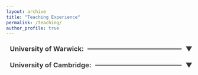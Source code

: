 ```yaml
---
layout: archive
title: "Teaching Experience"
permalink: /teaching/
author_profile: true
---
```


<!-- Old Format -->
<!--### Senior Graduate Teaching Assistant: 2021/2022 
* International Economics (EC312)
* Economics (EC204) 
## University of Cambridge 
### Teaching Assistant for St John’s College: 2020/2021
* Paper IV International Trade 
-->
<!-- First Expandable Section -->
<h3 class="expandable-header">
    <span class="header-text"><b>University of Warwick: </b></span>
    <span class="line"></span>
    <span class="arrow">&#x25BC;</span>
</h3>
<div class="expandable-section">
 <b>  Senior Graduate Teaching Assistant (2021/2022):</b> 
    <ul>
        <li>  International Economics (EC312) </li>
        <li>  Economics (EC204) </li>
    </ul>
</div>

<!-- Second Expandable Section -->

<h3 class="expandable-header">
 <span class="header-text">University of Cambridge: </span>
    <span class="line"></span>
    <span class="arrow">&#x25BC;</span>
</h3>
<div class="expandable-section">
<b> Teaching Assistant for St John’s College (2020/2021):</b>
    <ul>
        <li> Paper IV International Trade </li>
    </ul>
</div>

<style>
    .expandable-header {
        display: flex;
        align-items: center;
        cursor: pointer;
        margin-bottom: 5px;
        padding-left: 10px;
        transition: color 0.3s ease;
    }

    .header-text {
        font-size: 18px;
        color: #333; /* Adjust this color to match your site's text color */
        margin-right: 10px;
    }
 
    .line {
        flex-grow: 1;
        height: 2px;
        background-color:  #333;
        margin-right: 10px;
    }

    .arrow {
        font-size: 18px;
        color:  #333;
        transition: transform 0.3s ease;
    }

    .expandable-header:hover .arrow {
        color: #0056b3;
    }

    .expandable-section {
        display: none;
        margin-top: 10px;
        padding: 10px;
        background-color: #f9f9f9;
        # border-left: 4px solid #007BFF;
        transition: max-height 0.3s ease;
        overflow: hidden;
    }

    .expandable-section.show {
        display: block;
    }

    .expandable-header.show .arrow {
        transform: rotate(180deg);
    }
</style>

<script>
    document.addEventListener("DOMContentLoaded", function() {
        var headers = document.querySelectorAll('.expandable-header');
        headers.forEach(function(header) {
            header.addEventListener('click', function() {
                var section = header.nextElementSibling;
                var arrow = header.querySelector('.arrow');
                if (section.classList.contains('show')) {
                    section.classList.remove('show');
                    header.classList.remove('show');
                } else {
                    section.classList.add('show');
                    header.classList.add('show');
                }
            });
        });
    });
</script>
